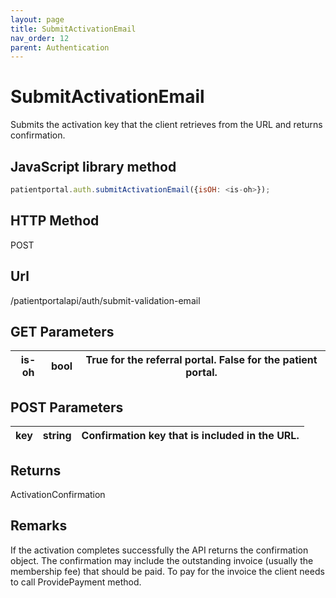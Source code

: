 ```yaml
---
layout: page
title: SubmitActivationEmail
nav_order: 12
parent: Authentication
---
```


# SubmitActivationEmail

Submits the activation key that the client retrieves from the URL and returns confirmation.

## JavaScript library method

```javascript
patientportal.auth.submitActivationEmail({isOH: <is-oh>});
```

## HTTP Method

POST

## ****Url****

/patientportalapi/auth/submit-validation-email

## GET Parameters

| is-oh | bool | True for the referral portal. False for the patient portal. |
| --- | --- | --- |

## POST Parameters

| key | string | Confirmation key that is included in the URL. |
| --- | --- | --- |

## Returns

ActivationConfirmation

## Remarks

If the activation completes successfully the API returns the confirmation object. The confirmation may include the outstanding invoice (usually the membership fee) that should be paid. To pay for the invoice the client needs to call ProvidePayment method.
